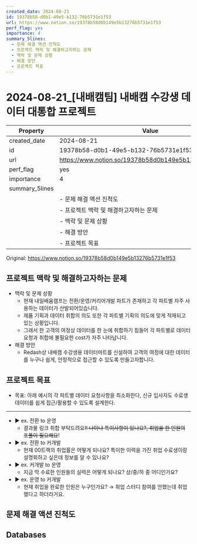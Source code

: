 ```yaml
---
created_date: 2024-08-21
id: 19378b58-d0b1-49e5-b132-76b5731e1f53
url: https://www.notion.so/19378b58d0b149e5b13276b5731e1f53
perf_flag: yes
importance: 4
summary_5lines:
  - 문제 해결 액션 진척도
  - 프로젝트 맥락 및 해결하고자하는 문제
  - 맥락 및 문제 상황
  - 해결 방안
  - 프로젝트 목표
---
```


# 2024-08-21_[내배캠팀] 내배캠 수강생 데이터 대통합 프로젝트

| Property | Value |
| --- | --- |
| created_date | 2024-08-21 |
| id | 19378b58-d0b1-49e5-b132-76b5731e1f53 |
| url | https://www.notion.so/19378b58d0b149e5b13276b5731e1f53 |
| perf_flag | yes |
| importance | 4 |
| summary_5lines | |
|  | - 문제 해결 액션 진척도 |
|  | - 프로젝트 맥락 및 해결하고자하는 문제 |
|  | - 맥락 및 문제 상황 |
|  | - 해결 방안 |
|  | - 프로젝트 목표 |

Original: https://www.notion.so/19378b58d0b149e5b13276b5731e1f53

## 프로젝트 맥락 및 해결하고자하는 문제
  - 맥락 및 문제 상황
    - 현재 내일배움캠프는 전환/운영/커리어개발 파트가 존재하고 각 파트별 자주 사용하는 데이터가 산발되어있습니다.
    - 제품 기획과 데이터 취합의 의도 또한 각 파트별 기획의 의도에 맞게 적재되고 있는 상황입니다.
    - 그래서 한 고객의 여정상 데이터를 한 눈에 취합하기 힘들어 각 파트별로 데이터 요청과 취합에 불필요한 cost가 자주 나타납니다.
  - 해결 방안
    - Redash상 내배캠 수강생용 데이터마트를 신설하여 고객의 여정에 대한 데이터를 누구나 쉽게, 안정적으로 접근할 수 있도록 만들고자합니다.

## 프로젝트 목표
  - 목표: 아래 예시의 각 파트별 데이터 요청사항을 최소화한다, 
신규 입사자도 수료생 데이터를 쉽게 접근/활용할 수 있도록 설계한다. 

  ---
  - ▶ ex. 전환 to 운영
    - 결과물 링크 취합 부탁드려요~~!! 나이나 특이사항이 있나요?, 취업을 한 인원의 포폴이 필요해요~~! 
  - ▶ ex. 전환 to 커개발
    - 현재 00트랙의 취업률은 어떻게 되나요? 특이한 이력을 가진 취업 수료생이랑 설명회하고 싶은데 정보를 알 수 있나요?
  - ▶ ex. 커개발 to 운영
    - 지금 막 수료한 인원들의 실력은 어떻게 되나요? 상/중/하 중 어디인가요? 
  - ▶ ex. 운영 to 커개발
    - 현재 취업을 완료한 인원은 누구인가요? → 취업 스터디 참여를 안했는데 취업했다고 하더라거요.

## 문제 해결 액션 진척도

## Databases
